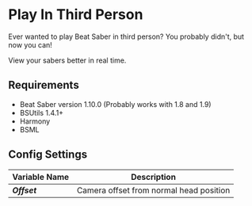 # Play In Third Person
Ever wanted to play Beat Saber in third person?
You probably didn't, but now you can!

View your sabers better in real time.

## Requirements
- Beat Saber version 1.10.0 (Probably works with 1.8 and 1.9)
- BSUtils 1.4.1+
- Harmony
- BSML

## Config Settings
|Variable Name|Description|
|-|-|
|***Offset***|Camera offset from normal head position|

